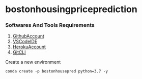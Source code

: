 # bostonhousingpriceprediction

### Softwares And Tools Requirements

1. [GithubAccount](https://github.com)
2. [VSCodeIDE](https://code.visualstudio.com/)
3. [HerokuAccount](https://heroku.com)
4. [GitCLI](https://git-scm.com/downloads)

Create a new environment

```
conda create -p bostonhousepred python=3.7 -y

```
